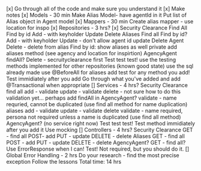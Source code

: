 [x] Go through all of the code and make sure you understand it
[x] Make notes
[x] Models - 30 min
    Make Alias Model- have agentId in it
    Put list of Alias object in Agent model
[x] Mappers - 30 min
    Create alias mapper - use location for inspo
[x] Repositories - 3 hrs?
    [x] Security Clearance
        Find All
        Find by id
        Add - with keyholder
        Update
        Delete
    Aliases
        Find all
        Find by id?
        Add - with keyholder
        Update - don't allow agent id update
        Delete
    Agent
        Delete - delete from alias
        Find by id: show aliases as well
        private add aliases method
        (see agency and location for inspirtion)
    AgencyAgent
        findAll?
        Delete - secruityclearance first 
    Test test test!
        use the testing methods implemented for other repositories (known good state)
        use the sql already made
        use @BeforeAll for aliases
        add test for any method you add! Test immidiately after you add
    Go through what you've added and add @Transactional when appropriate
[] Services - 4 hrs?
    Security Clearance
        find all
        add - validate
        update - validate
        delete - not sure how to do this validation yet... perhaps add findAll in AgencyAgent?
        validate - name requried, cannot be duplicated (use find all method for name duplication)
    aliases
        add - validate
        update - validate
        delete
        validate - name required, persona not required unless a name is duplicated (use find all method)
    AgencyAgent? (no service right now)
    Test test test!
        Test method immidiately after you add it 
        Use mocking
[] Controllers - 4 hrs?
    Security Clearance
        GET - find all
        POST- add
        PUT - update
        DELETE - delete
    Aliases
        GET - find all
        POST - add
        PUT - update
        DELETE - delete
    AgencyAgent?
        GET - find all?
    Use ErrorResponse when I can!
    Test!
        Not required, but you should do it.
[] Global Error Handling - 2 hrs
    Do your research - find the most precise exception
    Follow the lessons
Total time: 14 hrs

